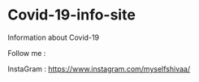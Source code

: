 # Covid-19-info-site

Information about Covid-19

Follow me :

InstaGram : https://www.instagram.com/myselfshivaa/
